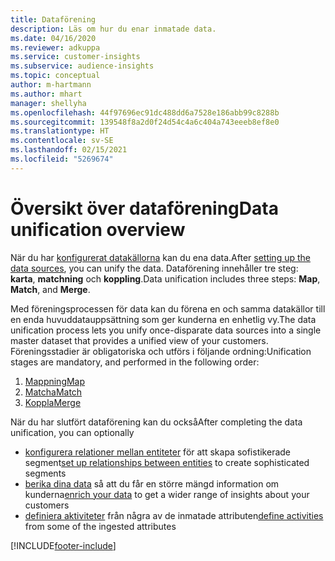 ```yaml
---
title: Dataförening
description: Läs om hur du enar inmatade data.
ms.date: 04/16/2020
ms.reviewer: adkuppa
ms.service: customer-insights
ms.subservice: audience-insights
ms.topic: conceptual
author: m-hartmann
ms.author: mhart
manager: shellyha
ms.openlocfilehash: 44f97696ec91dc488dd6a7528e186abb99c8288b
ms.sourcegitcommit: 139548f8a2d0f24d54c4a6c404a743eeeb8ef8e0
ms.translationtype: HT
ms.contentlocale: sv-SE
ms.lasthandoff: 02/15/2021
ms.locfileid: "5269674"
---
```

# <a name="data-unification-overview"></a><span data-ttu-id="6a095-103">Översikt över dataförening</span><span class="sxs-lookup"><span data-stu-id="6a095-103">Data unification overview</span></span>

<span data-ttu-id="6a095-104">När du har [konfigurerat datakällorna](data-sources.md) kan du ena data.</span><span class="sxs-lookup"><span data-stu-id="6a095-104">After [setting up the data sources](data-sources.md), you can unify the data.</span></span> <span data-ttu-id="6a095-105">Dataförening innehåller tre steg: **karta**, **matchning** och **koppling**.</span><span class="sxs-lookup"><span data-stu-id="6a095-105">Data unification includes three steps: **Map**, **Match**, and **Merge**.</span></span>

<span data-ttu-id="6a095-106">Med föreningsprocessen för data kan du förena en och samma datakällor till en enda huvuddatauppsättning som ger kunderna en enhetlig vy.</span><span class="sxs-lookup"><span data-stu-id="6a095-106">The data unification process lets you unify once-disparate data sources into a single master dataset that provides a unified view of your customers.</span></span> <span data-ttu-id="6a095-107">Föreningsstadier är obligatoriska och utförs i följande ordning:</span><span class="sxs-lookup"><span data-stu-id="6a095-107">Unification stages are mandatory, and performed in the following order:</span></span>

1. [<span data-ttu-id="6a095-108">Mappning</span><span class="sxs-lookup"><span data-stu-id="6a095-108">Map</span></span>](map-entities.md)
2. [<span data-ttu-id="6a095-109">Matcha</span><span class="sxs-lookup"><span data-stu-id="6a095-109">Match</span></span>](match-entities.md)
3. [<span data-ttu-id="6a095-110">Koppla</span><span class="sxs-lookup"><span data-stu-id="6a095-110">Merge</span></span>](merge-entities.md)

<span data-ttu-id="6a095-111">När du har slutfört dataförening kan du också</span><span class="sxs-lookup"><span data-stu-id="6a095-111">After completing the data unification, you can optionally</span></span>

- <span data-ttu-id="6a095-112">[konfigurera relationer mellan entiteter](relationships.md) för att skapa sofistikerade segment</span><span class="sxs-lookup"><span data-stu-id="6a095-112">[set up relationships between entities](relationships.md) to create sophisticated segments</span></span>
- <span data-ttu-id="6a095-113">[berika dina data](enrichment-hub.md) så att du får en större mängd information om kunderna</span><span class="sxs-lookup"><span data-stu-id="6a095-113">[enrich your data](enrichment-hub.md) to get a wider range of insights about your customers</span></span>
- <span data-ttu-id="6a095-114">[definiera aktiviteter](activities.md) från några av de inmatade attributen</span><span class="sxs-lookup"><span data-stu-id="6a095-114">[define activities](activities.md) from some of the ingested attributes</span></span>


[!INCLUDE[footer-include](../includes/footer-banner.md)]
